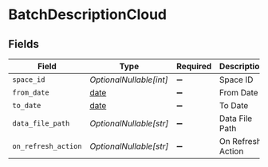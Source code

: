 # BatchDescriptionCloud


## Fields

| Field                                                                | Type                                                                 | Required                                                             | Description                                                          | Example                                                              |
| -------------------------------------------------------------------- | -------------------------------------------------------------------- | -------------------------------------------------------------------- | -------------------------------------------------------------------- | -------------------------------------------------------------------- |
| `space_id`                                                           | *OptionalNullable[int]*                                              | :heavy_minus_sign:                                                   | Space ID                                                             | 1                                                                    |
| `from_date`                                                          | [date](https://docs.python.org/3/library/datetime.html#date-objects) | :heavy_minus_sign:                                                   | From Date                                                            | 2024-02-04T14:34:41.532945Z                                          |
| `to_date`                                                            | [date](https://docs.python.org/3/library/datetime.html#date-objects) | :heavy_minus_sign:                                                   | To Date                                                              | 2024-02-04T14:44:41.532945Z                                          |
| `data_file_path`                                                     | *OptionalNullable[str]*                                              | :heavy_minus_sign:                                                   | Data File Path                                                       | /project-3/cloud_19_qciyyVV2pz_/iq9BwsIg84.csv                       |
| `on_refresh_action`                                                  | *OptionalNullable[str]*                                              | :heavy_minus_sign:                                                   | On Refresh Action                                                    | replace                                                              |